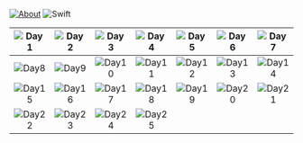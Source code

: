 [![About](https://img.shields.io/badge/Advent_Of_Code-2018-brightgreen.svg)](https://adventofcode.com/2018/about)
![Swift](https://img.shields.io/badge/Swift-orange.svg)

| ![Day1](https://img.shields.io/badge/Day1-brightgreen.svg) | ![Day2](https://img.shields.io/badge/Day2-brightgreen.svg) | ![Day3](https://img.shields.io/badge/Day3-brightgreen.svg)  | ![Day4](https://img.shields.io/badge/Day4-brightgreen.svg) | ![Day5](https://img.shields.io/badge/Day5-brightgreen.svg) | ![Day6](https://img.shields.io/badge/Day6-brightgreen.svg) | ![Day7](https://img.shields.io/badge/Day7-brightgreen.svg) |
|:-:|:-:|:-:|:-:|:-:|:-:|:-:|
| ![Day8](https://img.shields.io/badge/Day8-brightgreen.svg) | ![Day9](https://img.shields.io/badge/Day9-brightgreen.svg) | ![Day10](https://img.shields.io/badge/Day10-brightgreen.svg) | ![Day11](https://img.shields.io/badge/Day11-brightgreen.svg) | ![Day12](https://img.shields.io/badge/Day12-brightgreen.svg) | ![Day13](https://img.shields.io/badge/Day13-brightgreen.svg) | ![Day14](https://img.shields.io/badge/Day14-brightgreen.svg) |
![Day15](https://img.shields.io/badge/Day15-brightgreen.svg)      |    ![Day16](https://img.shields.io/badge/Day16-brightgreen.svg) | ![Day17](https://img.shields.io/badge/Day17-brightgreen.svg)  | ![Day18](https://img.shields.io/badge/Day18-brightgreen.svg) | ![Day19](https://img.shields.io/badge/Day19-brightgreen.svg) | ![Day20](https://img.shields.io/badge/Day20-gray.svg) | ![Day21](https://img.shields.io/badge/Day21-brightgreen.svg) |
| ![Day22](https://img.shields.io/badge/Day22-brightgreen.svg) | ![Day23](https://img.shields.io/badge/Day23-yellow.svg) | ![Day24](https://img.shields.io/badge/Day24-gray.svg) | ![Day25](https://img.shields.io/badge/Day25-gray.svg) |  |  |  |
